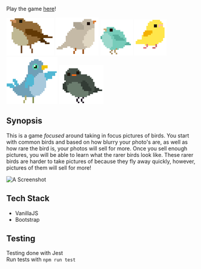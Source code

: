 Play the game [here](https://alex0blackwell.github.io/pages/birdWatch/index.html "Bird Watch Game")!

![](css/imgs/brownBird.gif "Pumped!") ![](css/imgs/whiteBird.gif "Woo Bird Game!") ![](css/imgs/blueBird.gif "Take Some Bird Pics!") ![](css/imgs/yellowBird.gif "Bet you can't unlock me!") ![](css/imgs/darkBlueBird.gif "I won't stop dancing!") ![](css/imgs/greenBird.gif "Look at my knees!")

## Synopsis
This is a game *focused* around taking in focus pictures of birds.
You start with common birds and based on how blurry your photo's are, as well as how rare the bird is, your photos will sell for more. Once you sell enough pictures, you will be able to learn what the rarer birds look like. These rarer birds are harder to take pictures of because they fly away quickly, however, pictures of them will sell for more!

![A Screenshot](https://alex0blackwell.github.io/img/portfolio/birdWatch.png "Screenshot")

## Tech Stack
- VanillaJS
- Bootstrap

## Testing
Testing done with Jest  
Run tests with `npm run test`
